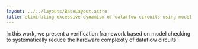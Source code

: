 ```yaml
---
layout: ../../layouts/BaseLayout.astro
title: eliminating excessive dynamism of dataflow circuits using model cheecking - xu et al., 2023
---
```

In this work, we present a verification framework based on model checking to systematically reduce the hardware complexity of dataflow circuits.

